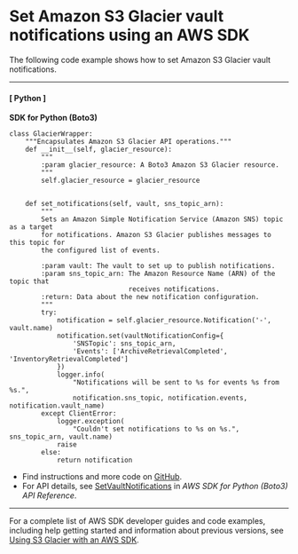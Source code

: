 # Set Amazon S3 Glacier vault notifications using an AWS SDK<a name="example_glacier_SetVaultNotifications_section"></a>

The following code example shows how to set Amazon S3 Glacier vault notifications\.

------
#### [ Python ]

**SDK for Python \(Boto3\)**  
  

```
class GlacierWrapper:
    """Encapsulates Amazon S3 Glacier API operations."""
    def __init__(self, glacier_resource):
        """
        :param glacier_resource: A Boto3 Amazon S3 Glacier resource.
        """
        self.glacier_resource = glacier_resource


    def set_notifications(self, vault, sns_topic_arn):
        """
        Sets an Amazon Simple Notification Service (Amazon SNS) topic as a target
        for notifications. Amazon S3 Glacier publishes messages to this topic for
        the configured list of events.

        :param vault: The vault to set up to publish notifications.
        :param sns_topic_arn: The Amazon Resource Name (ARN) of the topic that
                              receives notifications.
        :return: Data about the new notification configuration.
        """
        try:
            notification = self.glacier_resource.Notification('-', vault.name)
            notification.set(vaultNotificationConfig={
                'SNSTopic': sns_topic_arn,
                'Events': ['ArchiveRetrievalCompleted', 'InventoryRetrievalCompleted']
            })
            logger.info(
                "Notifications will be sent to %s for events %s from %s.",
                notification.sns_topic, notification.events, notification.vault_name)
        except ClientError:
            logger.exception(
                "Couldn't set notifications to %s on %s.", sns_topic_arn, vault.name)
            raise
        else:
            return notification
```
+  Find instructions and more code on [GitHub](https://github.com/awsdocs/aws-doc-sdk-examples/tree/main/python/example_code/glacier#code-examples)\. 
+  For API details, see [SetVaultNotifications](https://docs.aws.amazon.com/goto/boto3/glacier-2012-06-01/SetVaultNotifications) in *AWS SDK for Python \(Boto3\) API Reference*\. 

------

For a complete list of AWS SDK developer guides and code examples, including help getting started and information about previous versions, see [Using S3 Glacier with an AWS SDK](sdk-general-information-section.md)\.